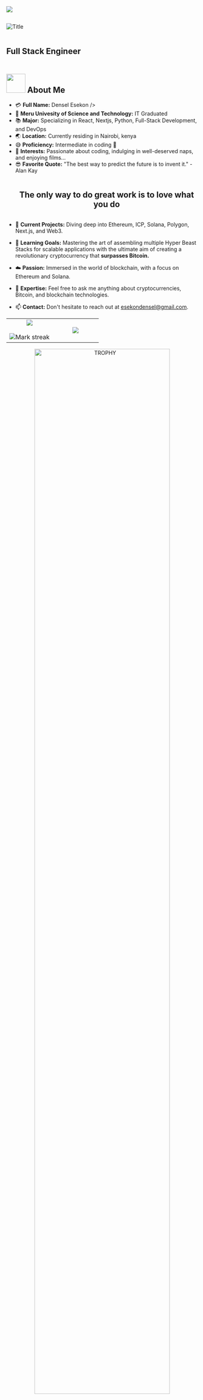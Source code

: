 <!--horizontal divider(gradiant)-->
<img src="https://user-images.githubusercontent.com/73097560/115834477-dbab4500-a447-11eb-908a-139a6edaec5c.gif">

## <div align="center">
  <img src="https://readme-typing-svg.herokuapp.com?font=Architects+Daughter&color=%2338C2FF&size=50&center=true&vCenter=true&height=60&width=600&lines=Hey!+I'm+Densel+Esekon" alt="Title"></img>
    <p align="center">
    <summary><h2 style="display: inline-block">Full Stack Engineer </h2></summary>
  </p>
</div>

## <img src="https://raw.githubusercontent.com/nixin72/nixin72/master/wave.gif" width="50px" height="50px"></img> About Me 

- :credit_card: **Full Name:** Densel Esekon />
- :school: **Meru Univesity of Science and Technology:** IT Graduated
- :books: **Major:** Specializing in React, Nextjs, Python, Full-Stack Development, and DevOps
- :earth_asia: **Location:** Currently residing in Nairobi, kenya
- :sweat_smile: **Proficiency:** Intermediate in coding :penguin:
- :monocle_face: **Interests:** Passionate about coding, indulging in well-deserved naps, and enjoying films...
- :sunglasses: **Favorite Quote:** "The best way to predict the future is to invent it." - Alan Kay

<!--h2 without bottom border-->
<div id="user-content-toc">
  <ul align="center">
    <summary><h2 style="display: inline-block">The only way to do great work is to love what you do </h2></summary>
  </ul>
</div>

<!--Intro start-->

- 🔭 **Current Projects:** Diving deep into Ethereum, ICP, Solana, Polygon, Next.js, and Web3.

- 🌱 **Learning Goals:** Mastering the art of assembling multiple Hyper Beast Stacks for scalable applications with the ultimate aim of creating a revolutionary cryptocurrency that **surpasses Bitcoin.**

- ☁️ **Passion:** Immersed in the world of blockchain, with a focus on Ethereum and Solana.

- 💬 **Expertise:** Feel free to ask me anything about cryptocurrencies, Bitcoin, and blockchain technologies.

- 📫 **Contact:** Don't hesitate to reach out at esekondensel@gmail.com.

<!--Intro end-->

<!--- stats & Trophy (start) -->
<p align="center">
  <!--- stats (start) -->
<table align="center">
<tr border="none">
<td width="50%" align="center">
  
  <img  align="center"  src="https://github-readme-stats.vercel.app/api?username=Edensel&theme=dark&show_icons=true&count_private=true" />
  <br></br>
  <img  title="🔥 Get streak stats for your profile at git.io/streak-stats" alt="Mark streak" src="https://github-readme-streak-stats.herokuapp.com/?user=Edensel&theme=dark&hide_border=false" /> 
</td>

<td width="50%" align="center">

  <img  align="center"  src="https://github-readme-stats.anuraghazra1.vercel.app/api/top-langs/?username=Edensel&theme=dark&hide_border=false&no-bg=true&no-frame=true&langs_count=10"/>
  
  </td>
</tr>
</table>
<!--- stats (end) -->

<!--- trophy (start) -->
<div align=center>
  <a href="https://github.com/ryo-ma/github-profile-trophy" title="Go to Source">
      <img align="center" width=84% src="https://github-profile-trophy.vercel.app/?username=Edensel&theme=radical&row=1&column=7&margin-h=15&margin-w=5&no-bg=true" alt="TROPHY" />
    </a>
</div>
<!--- trophy (start) -->

</p>        
<!--- stats (end) -->

<!--h1 without bottom border-->
<div id="user-content-toc">
  <ul align="center">
    <summary><h2 style="display: inline-block">Technologies That I Know👨🏻‍💻</h2></summary>
  </ul>
</div>
<!--tech stack icons-->
<p align="center">
  <a href="https://skillicons.dev">
    <img src="https://skillicons.dev/icons?i=git,aws,bootstrap,c,cpp,css,docker,express,github,html,java,js,linux,mongodb,mysql,nextjs,nodejs,postman,py,react,redux,tailwind,ts,vscode&perline=14" />
  </a>
</p>

<!-- Connect with me -->
<!--h2 without bottom border-->
<div id="user-content-toc">
  <ul align="center">
    <summary><h2 style="display: inline-block">Connect With Me🤝</h2></summary>
  </ul>
</div>

<!--icons and links-->
<p align="center">
<a href="https://www.linkedin.com/in/denselesekon" target="blank"><img align="center" src="https://user-images.githubusercontent.com/88904952/234979284-68c11d7f-1acc-4f0c-ac78-044e1037d7b0.png" alt="linkedin" height="50" width="50" /></a>
<a href="https://twitter.com/name" target="blank"><img align="center" src="https://user-images.githubusercontent.com/88904952/234980676-61bfb021-ecc8-48f7-88e6-34c1b06c4a58.png" alt="twitter" height="50" width="50" /></a> 
</p>

<!--profile visit count-->
<p align="center"> 
  <div align="center">Visitor count</div>
  <div align="center">
    <img src="https://profile-counter.glitch.me/Edensel/count.svg"/>
  </div> 
</p>

<!--horizontal divider(gradiant)-->
<img src="https://user-images.githubusercontent.com/73097560/115834477-dbab4500-a447-11eb-908a-139a6edaec5c.gif">

---

Credit: [Esekon Densel](https://github.com/Edensel)

Last Edited on: 22/08/2024
